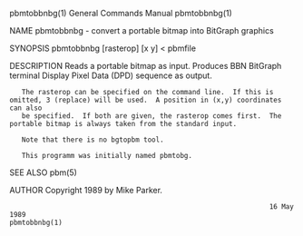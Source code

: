 pbmtobbnbg(1)                                                 General Commands Manual                                                pbmtobbnbg(1)

NAME
       pbmtobbnbg - convert a portable bitmap into BitGraph graphics

SYNOPSIS
       pbmtobbnbg [rasterop] [x y] < pbmfile

DESCRIPTION
       Reads a portable bitmap as input.  Produces BBN BitGraph terminal Display Pixel Data (DPD) sequence as output.

       The rasterop can be specified on the command line.  If this is omitted, 3 (replace) will be used.  A position in (x,y) coordinates can also
       be specified.  If both are given, the rasterop comes first.  The portable bitmap is always taken from the standard input.

       Note that there is no bgtopbm tool.

       This programm was initially named pbmtobg.

SEE ALSO
       pbm(5)

AUTHOR
       Copyright 1989 by Mike Parker.

                                                                    16 May 1989                                                      pbmtobbnbg(1)
